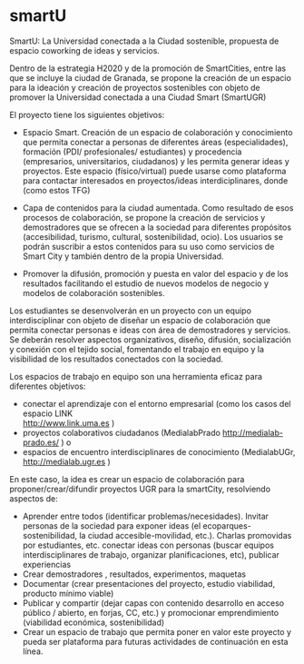 # smartU
SmartU: La Universidad conectada a la Ciudad sostenible, propuesta de espacio coworking de ideas y servicios. 


Dentro de la estrategia H2020 y de la promoción de SmartCities, entre las que se incluye la ciudad de Granada, se propone la creación de un espacio para la ideación y creación de proyectos sostenibles con objeto de promover la Universidad conectada a una Ciudad Smart (SmartUGR)



El proyecto tiene los siguientes objetivos: 


- Espacio Smart. Creación de un espacio de colaboración y conocimiento que permita  conectar a personas de diferentes áreas (especialidades), formación (PDI/ profesionales/ estudiantes) y procedencia (empresarios, universitarios, ciudadanos) y les permita generar ideas y proyectos. Este espacio (físico/virtual) puede usarse como plataforma para contactar interesados en proyectos/ideas interdiciplinares, donde (como estos TFG)

- Capa de contenidos para la ciudad aumentada. Como resultado de esos procesos de colaboración, se propone la creación de servicios y demostradores que se ofrecen a la  sociedad para diferentes propósitos (accesibilidad, turismo, cultural, sostenibilidad, ocio). Los usuarios se podrán suscribir a estos contenidos para su uso como servicios de Smart City y también dentro de la propia Universidad.  


- Promover la difusión, promoción y puesta en valor del espacio y de los resultados facilitando el estudio de nuevos modelos de negocio y modelos de colaboración sostenibles. 

Los estudiantes se desenvolverán en un proyecto con un  equipo interdisciplinar con objeto de diseñar un espacio de colaboración que permita conectar personas e ideas con área de demostradores y servicios. Se deberán resolver aspectos organizativos, diseño, difusión, socialización y conexión con el tejido social, fomentando el trabajo en equipo y la visibilidad de los resultados conectados con la sociedad. 




Los espacios de trabajo en equipo son una herramienta eficaz para diferentes objetivos: 
- conectar el aprendizaje con el entorno empresarial (como los casos del espacio LINK  
http://www.link.uma.es ) 
- proyectos colaborativos ciudadanos (MedialabPrado http://medialab-prado.es/ ) o 
- espacios de encuentro interdisciplinares de conocimiento (MedialabUGr, http://medialab.ugr.es ) 



En este caso, la idea es crear un espacio de colaboración para proponer/crear/difundir proyectos UGR para la smartCity, resolviendo aspectos de: 

- Aprender entre todos (identificar problemas/necesidades). Invitar personas de la sociedad para exponer ideas (el ecoparques-sostenibilidad, la ciudad accesible-movilidad, etc.). Charlas promovidas por estudiantes, etc. 
conectar ideas con personas (buscar equipos interdisciplinares de trabajo, organizar planificaciones, etc), publicar experiencias 
- Crear demostradores , resultados, experimentos, maquetas
- Documentar (crear presentaciones del proyecto, estudio viabilidad, producto mínimo viable)
- Publicar y compartir (dejar capas con contenido desarrollo en acceso público / abierto, en forjas, CC, etc.) y promocionar emprendimiento (viabilidad económica, sostenibilidad) 
- Crear un espacio de trabajo  que permita poner en valor este proyecto y pueda ser plataforma para futuras actividades de continuación en esta línea.

